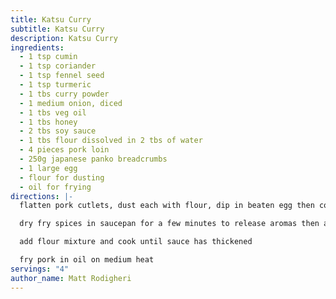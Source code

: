 ```yaml
---
title: Katsu Curry
subtitle: Katsu Curry
description: Katsu Curry
ingredients:
  - 1 tsp cumin
  - 1 tsp coriander
  - 1 tsp fennel seed
  - 1 tsp turmeric
  - 1 tbs curry powder
  - 1 medium onion, diced
  - 1 tbs veg oil
  - 1 tbs honey
  - 2 tbs soy sauce
  - 1 tbs flour dissolved in 2 tbs of water
  - 4 pieces pork loin
  - 250g japanese panko breadcrumbs
  - 1 large egg
  - flour for dusting
  - oil for frying
directions: |-
  flatten pork cutlets, dust each with flour, dip in beaten egg then coat with breadcrumbs, refrigerate 1 hour

  dry fry spices in saucepan for a few minutes to release aromas then add oil, onion, honey, soy and cook for a few minutes until onions have softened

  add flour mixture and cook until sauce has thickened

  fry pork in oil on medium heat
servings: "4"
author_name: Matt Rodigheri
---
```

